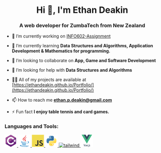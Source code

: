 <h1 align="center">Hi 👋, I'm Ethan Deakin</h1>
<h3 align="center">A web developer for ZumbaTech from New Zealand</h3>

- 🔭 I’m currently working on [INFO602-Assignment](https://github.com/Bald-M/ZumbaTech)

- 🌱 I’m currently learning **Data Structures and Algorithms, Application Development & Mathematics for programming.**

- 👯 I’m looking to collaborate on **App, Game and Software Development**

- 🤝 I’m looking for help with **Data Structures and Algorithms**

- 👨‍💻 All of my projects are available at [https://ethandeakin.github.io/Portfolio/](https://ethandeakin.github.io/Portfolio/)

- 📫 How to reach me **ethan.p.deakin@gmail.com**

- ⚡ Fun fact **I enjoy table tennis and card games.**

<h3 align="left">Languages and Tools:</h3>
<p align="left"> <a href="https://www.w3schools.com/cpp/" target="_blank" rel="noreferrer"> <img src="https://raw.githubusercontent.com/devicons/devicon/master/icons/csharp/csharp-original.svg" alt="csharp" width="40" height="40"/> </a> <a href="https://www.java.com" target="_blank" rel="noreferrer"> <img src="https://raw.githubusercontent.com/devicons/devicon/master/icons/java/java-original.svg" alt="java" width="40" height="40"/> </a> <a href="https://developer.mozilla.org/en-US/docs/Web/JavaScript" target="_blank" rel="noreferrer"> <img src="https://raw.githubusercontent.com/devicons/devicon/master/icons/javascript/javascript-original.svg" alt="javascript" width="40" height="40"/> </a> <a href="https://www.python.org" target="_blank" rel="noreferrer"> <img src="https://raw.githubusercontent.com/devicons/devicon/master/icons/python/python-original.svg" alt="python" width="40" height="40"/> </a> <a href="https://tailwindcss.com/" target="_blank" rel="noreferrer"> <img src="https://www.vectorlogo.zone/logos/tailwindcss/tailwindcss-icon.svg" alt="tailwind" width="40" height="40"/> </a> <a href="https://vuejs.org/" target="_blank" rel="noreferrer"> <img src="https://raw.githubusercontent.com/devicons/devicon/master/icons/vuejs/vuejs-original-wordmark.svg" alt="vuejs" width="40" height="40"/> </a> </p>
